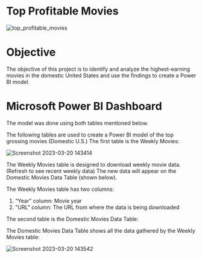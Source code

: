 
# Top Profitable Movies

![top_profitable_movies](https://user-images.githubusercontent.com/96826960/226292608-839a0af4-93ed-4459-8e3a-2aceed15c4b5.jpg)

# Objective
The objective of this project is to identify and analyze the highest-earning movies in the domestic United States and use the findings to create a Power BI model.

# Microsoft Power BI Dashboard

The model was done using both tables mentioned below.

The following tables are used to create a Power BI model of the top grossing movies (Domestic U.S.)
The first table is the Weekly Movies:

![Screenshot 2023-03-20 143414](https://user-images.githubusercontent.com/96826960/226293692-64bcceba-2de5-4c7e-bd6c-ea8049ce21a7.jpg)

The Weekly Movies table is designed to download weekly movie data. (Refresh to see recent weekly data)
The new data will appear on the Domestic Movies Data Table (shown below).

The Weekly Movies table has two columns:

1. "Year" column: Movie year
2. "URL" column: The URL from where the data is being downloaded

The second table is the Domestic Movies Data Table:

The Domestic Movies Data Table shows all the data gathered by the Weekly Movies table:

![Screenshot 2023-03-20 143542](https://user-images.githubusercontent.com/96826960/226293805-d78deeda-2221-455f-b246-79091c0f44d5.jpg)




